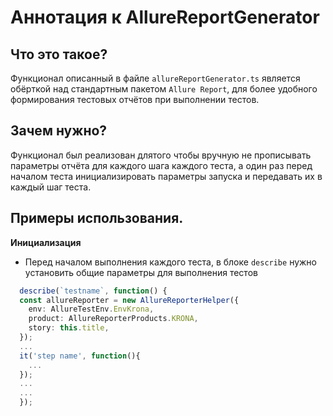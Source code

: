 # Аннотация к AllureReportGenerator

## Что это такое?

Функционал описанный в файле `allureReportGenerator.ts` является обёрткой над
стандартным пакетом `Allure Report`, для более удобного формирования тестовых отчётов
при выполнении тестов.

## Зачем нужно?

Функционал был реализован длятого чтобы вручную не прописывать параметры отчёта
для каждого шага каждого теста, а один раз перед началом теста инициализировать
параметры запуска и передавать их в каждый шаг теста.

## Примеры использования.

**Инициализация**

- Перед началом выполнения каждого теста, в блоке `describe` нужно установить общие
  параметры для выполнения тестов

```ts
  describe(`testname`, function() {
  const allureReporter = new AllureReporterHelper({
    env: AllureTestEnv.EnvKrona,
    product: AllureReporterProducts.KRONA,
    story: this.title,
  });
  ...
  it('step name', function(){
    ...
  });
  ...
  ...
  });
```
